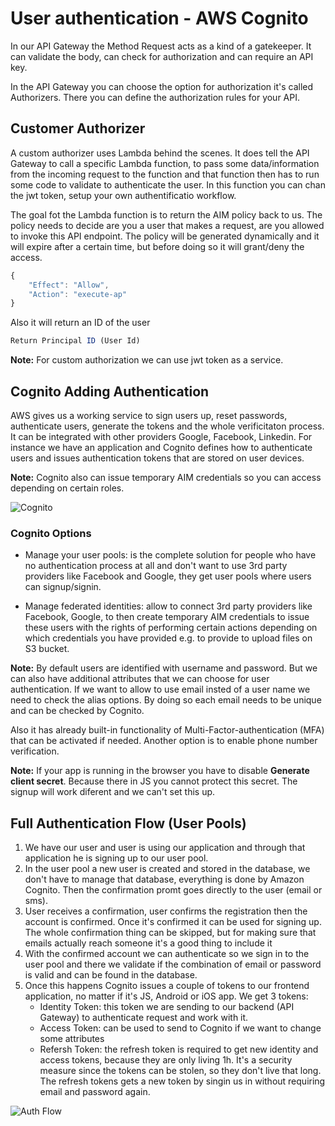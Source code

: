 # User authentication - AWS Cognito

In our API Gateway the Method Request acts as a kind of a gatekeeper. It can validate the body, can check for authorization and can require an API key. 

In the API Gateway you can choose the option for authorization it's called Authorizers. There you can define the authorization rules for your API. 

## Customer Authorizer

A custom authorizer uses Lambda behind the scenes. It does tell the API Gateway to call a specific Lambda function, to pass some data/information from the incoming request to the function and that function then has to run some code to validate to authenticate the user. In this function you can chan the jwt token, setup your own authentificatio workflow. 

The goal fot the Lambda function is to return the AIM policy back to us. The policy needs to decide are you a user that makes a request, are you allowed to invoke this API endpoint. The policy will be generated dynamically and it will expire after a certain time, but before doing so it will grant/deny the access.

```js
{
    "Effect": "Allow",
    "Action": "execute-ap"
}
```
Also it will return an ID of the user

```js
Return Principal ID (User Id)
```

**Note:** For custom authorization we can use jwt token as a service.

## Cognito Adding Authentication

AWS gives us a working service to sign users up, reset passwords, authenticate users, generate the tokens and the whole verificitaton process. It can be integrated with other providers Google, Facebook, Linkedin. For instance we have an application and Cognito defines how to authenticate users and issues authentication tokens that are stored on user devices.

**Note:** Cognito also can issue temporary AIM credentials so you can access depending on certain roles.

![Cognito](https://github.com/mittyo/javascript-pocketguide/blob/master/serverless/images/aws-cognito.png)

### Cognito Options

* Manage your user pools: is the complete solution for people who have no authentication process at all and don't want to use 3rd party providers like Facebook and Google, they get user pools where users can signup/signin. 

* Manage federated identities: allow to connect 3rd party providers like Facebook, Google, to then create temporary AIM credentials to issue these users with the rights of performing certain actions depending on which credentials you have provided e.g. to provide to upload files on S3 bucket. 

**Note:** By default users are identified with username and password. But we can also have additional attributes that we can choose for user authentication. If we want to allow to use email insted of a user name we need to check the alias options. By doing so each email needs to be unique and can be checked by Cognito. 

Also it has already built-in functionality of Multi-Factor-authentication (MFA) that can be activated if needed. Another option is to enable phone number verification. 

**Note:** If your app is running in the browser you have to disable **Generate client secret**. Because there in JS you cannot protect this secret. The signup will work diferent and we can't set this up. 

## Full Authentication Flow (User Pools)

1. We have our user and user is using our application and through that application he is signing up to our user pool. 
2. In the user pool a new user is created and stored in the database, we don't have to manage that database, everything is done by Amazon Cognito. Then the confirmation promt goes directly to the user (email or sms). 
3. User receives a confirmation, user confirms the registration then the account is confirmed. Once it's confirmed it can be used for signing up. The whole confirmation thing can be skipped, but for making sure that emails actually reach someone it's a good thing to include it 
4. With the confirmed account we can authenticate so we sign in to the user pool and there we validate if the combination of email or password is valid and can be found in the database.
5. Once this happens Cognito issues a couple of tokens to our frontend application, no matter if it's JS, Android or iOS app. We get 3 tokens:
    + Identity Token: this token we are sending to our backend (API Gateway) to authenticate request and work with it.
    + Access Token: can be used to send to Cognito if we want to change some attributes
    + Refersh Token: the refresh token is required to get new identity and access tokens, because they are only living 1h. It's a security measure since the tokens can be stolen, so they don't live that long. The refresh tokens gets a new token by singin us in without requiring email and password again.

![Auth Flow](https://github.com/mittyo/javascript-pocketguide/blob/master/serverless/images/aws-auth-flow.png)

